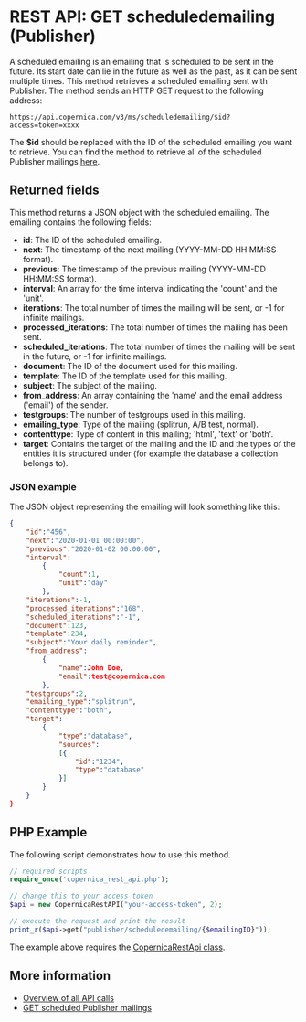 # REST API: GET scheduledemailing (Publisher)

A scheduled emailing is an emailing that is scheduled to be sent in the 
future. Its start date can lie in the future as well as the past, as it 
can be sent multiple times. This method retrieves a scheduled emailing 
sent with Publisher. The method sends an HTTP GET request to 
the following address:

`https://api.copernica.com/v3/ms/scheduledemailing/$id?access=token=xxxx`

The **$id** should be replaced with the ID of the scheduled emailing you want 
to retrieve. You can find the method to retrieve all of the scheduled 
Publisher mailings [here](./rest-get-publisher-scheduledemailings).

## Returned fields

This method returns a JSON object with the scheduled emailing. The emailing 
contains the following fields:

* **id**:                   The ID of the scheduled emailing.
* **next**:                 The timestamp of the next mailing (YYYY-MM-DD HH:MM:SS format).
* **previous**:             The timestamp of the previous mailing (YYYY-MM-DD HH:MM:SS format).
* **interval**:             An array for the time interval indicating the 'count' and the 'unit'.
* **iterations**:           The total number of times the mailing will be sent, or -1 for infinite mailings.
* **processed_iterations**: The total number of times the mailing has been sent.
* **scheduled_iterations**: The total number of times the mailing will be sent in the future, or -1 for infinite mailings.
* **document**:             The ID of the document used for this mailing.
* **template**:             The ID of the template used for this mailing.
* **subject**:              The subject of the mailing.
* **from_address**:         An array containing the 'name' and the email address ('email') of the sender.
* **testgroups**:           The number of testgroups used in this mailing.
* **emailing_type**:        Type of the mailing (splitrun, A/B test, normal).
* **contenttype**:          Type of content in this mailing; 'html', 'text' or 'both'.
* **target**:               Contains the target of the mailing and the ID and the types 
                            of the entities it is structured under (for example the database 
                            a collection belongs to).

### JSON example

The JSON object representing the emailing will look something like this:

```json
{
    "id":"456",
    "next":"2020-01-01 00:00:00",
    "previous":"2020-01-02 00:00:00",
    "interval":
        {
            "count":1,
            "unit":"day"
        },
    "iterations":-1,
    "processed_iterations":"168",
    "scheduled_iterations":"-1",
    "document":123,
    "template":234,
    "subject":"Your daily reminder",
    "from_address":
        {
            "name":John Doe,
            "email":test@copernica.com
        },
    "testgroups":2,
    "emailing_type":"splitrun",
    "contenttype":"both",
    "target":
        {
            "type":"database",
            "sources":
            [{
                "id":"1234",
                "type":"database"
            }]
        }
    }
}

```

## PHP Example

The following script demonstrates how to use this method.

```php
// required scripts
require_once('copernica_rest_api.php');

// change this to your access token
$api = new CopernicaRestAPI("your-access-token", 2);

// execute the request and print the result
print_r($api->get("publisher/scheduledemailing/{$emailingID}"));
```

The example above requires the [CopernicaRestApi class](./rest-php).

## More information

* [Overview of all API calls](./rest-api)
* [GET scheduled Publisher mailings](./rest-get-scheduledemailings)
